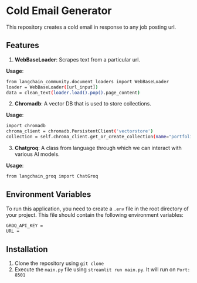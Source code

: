 # Cold Email Generator

This repository creates a cold email in response to any job posting url.
<br>

## Features
1. **WebBaseLoader**: Scrapes text from a particular url.

**Usage**: 

```bash
from langchain_community.document_loaders import WebBaseLoader
loader = WebBaseLoader([url_input])
data = clean_text(loader.load().pop().page_content)
```

2. **Chromadb**: A vector DB that is used to store collections.

**Usage**: 

```bash
import chromadb
chroma_client = chromadb.PersistentClient('vectorstore')
collection = self.chroma_client.get_or_create_collection(name="portfolio")
```

3. **Chatgroq**: A class from language through which we can interact with various AI models.

**Usage**:

```bash
from langchain_groq import ChatGroq
```

## Environment Variables

To run this application, you need to create a `.env` file in the root directory of your project. This file should contain the following environment variables:

```bash
GROQ_API_KEY =
URL =
```

## Installation
1. Clone the repository using `git clone`
2. Execute the `main.py` file using `streamlit run main.py`. It will run on `Port: 8501`